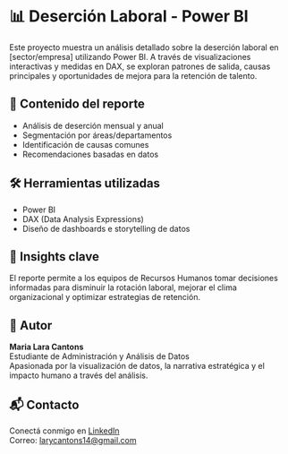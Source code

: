 # 📊 Deserción Laboral - Power BI

Este proyecto muestra un análisis detallado sobre la deserción laboral en [sector/empresa] utilizando Power BI. A través de visualizaciones interactivas y medidas en DAX, se exploran patrones de salida, causas principales y oportunidades de mejora para la retención de talento.

## 📁 Contenido del reporte
- Análisis de deserción mensual y anual
- Segmentación por áreas/departamentos
- Identificación de causas comunes
- Recomendaciones basadas en datos

## 🛠️ Herramientas utilizadas
- Power BI
- DAX (Data Analysis Expressions)
- Diseño de dashboards e storytelling de datos

## 🧠 Insights clave
El reporte permite a los equipos de Recursos Humanos tomar decisiones informadas para disminuir la rotación laboral, mejorar el clima organizacional y optimizar estrategias de retención.

## 👤 Autor
**Maria Lara Cantons**  
Estudiante de Administración y Análisis de Datos  
Apasionada por la visualización de datos, la narrativa estratégica y el impacto humano a través del análisis.

## 📬 Contacto
Conectá conmigo en [LinkedIn](https://www.linkedin.com/in/lara-cantons-/)  
Correo: larycantons14@gmail.com
